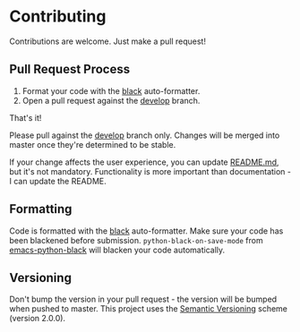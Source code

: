 # Contributing

Contributions are welcome. Just make a pull request! 

## Pull Request Process

1. Format your code with the [black](https://github.com/python/black) auto-formatter.
2. Open a pull request against the [develop](https://github.com/jcaw/porthole-client-python/tree/develop) branch.

That's it!

Please pull against the [develop](https://github.com/jcaw/porthole-client-python/tree/develop) branch only. Changes will be
merged into master once they're determined to be stable.

If your change affects the user experience, you can update
[README.md](tree/develop/README.md), but it's not mandatory. Functionality is
more important than documentation - I can update the README.

## Formatting

Code is formatted with the [black](https://github.com/python/black)
auto-formatter. Make sure your code
has been blackened before submission. `python-black-on-save-mode` from
[emacs-python-black](https://github.com/wbolster/emacs-python-black) will
blacken your code automatically.

## Versioning

Don't bump the version in your pull request - the version will be bumped when
pushed to master. This project uses the [Semantic
Versioning](https://semver.org/) scheme (version 2.0.0). 
